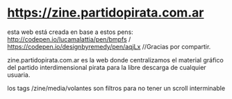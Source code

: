 # https://zine.partidopirata.com.ar


esta web está creada en base a estos pens:  http://codepen.io/lucamalattia/pen/bmpfs / https://codepen.io/designbyremedy/pen/aqjLx
//Gracias por compartir.

zine.partidopirata.com.ar es la web donde centralizamos el material gráfico del partido interdimensional pirata para la libre descarga de cualquier usuaria.

los tags /zine/media/volantes son filtros para no tener un scroll interminable
